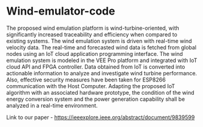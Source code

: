 # Wind-emulator-code

The proposed wind emulation platform is wind-turbine-oriented, with significantly increased traceability and efficiency when compared to existing systems. The wind emulation system is driven with real-time wind velocity data. The real-time and forecasted wind data is fetched from global nodes using an IoT cloud application programming interface. The wind emulation system is modeled in the VEE Pro platform and integrated with IoT cloud API and FPGA controller. Data obtained from IoT is converted into actionable information to analyze and investigate wind turbine performance. Also, effective security measures have been taken for ESP8266 communication with the Host Computer. Adapting the proposed IoT algorithm with an associated hardware prototype, the condition of the wind energy conversion system and the power generation capability shall be analyzed in a real-time environment.

Link to our paper - https://ieeexplore.ieee.org/abstract/document/9839599

